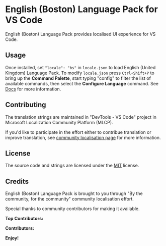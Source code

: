 # English (Boston) Language Pack for VS Code

English (Boston) Language Pack provides localised UI experience for VS Code.

## Usage

Once installed, set `"locale": "bs"` in `locale.json` to load English (United Kingdom) Language Pack. To modify `locale.json` press `Ctrl+Shift+P` to bring up the **Command Palette**, start typing "config" to filter the list of available commands, then select the **Configure Language** command. See [Docs](https://go.microsoft.com/fwlink/?LinkId=761051) for more information.

## Contributing

The translation strings are maintained in "DevTools - VS Code" project in Microsoft Localization Community Platform (MLCP).

If you'd like to participate in the effort either to contribue translation or improve translation, see [community localisation page](https://aka.ms/vscodeloc) for more information.

## License

The source code and strings are licensed under the [MIT](https://github.com/Microsoft/vscode-loc/blob/master/LICENSE.md) license.

## Credits

English (Boston) Language Pack is brought to you through "By the community, for the community" community localisation effort.

Special thanks to community contributors for making it available.

**Top Contributors:**

**Contributors:**

**Enjoy!**
